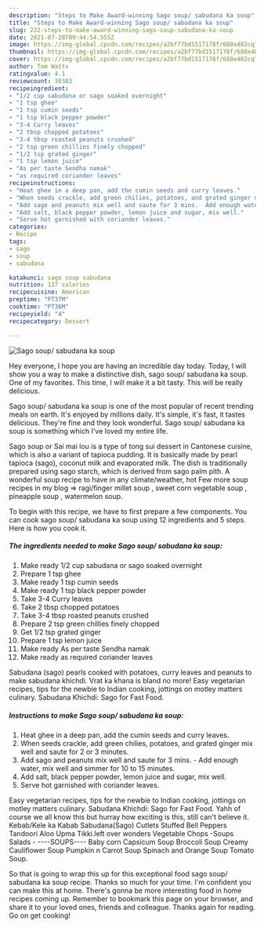 ```yaml
---
description: "Steps to Make Award-winning Sago soup/ sabudana ka soup"
title: "Steps to Make Award-winning Sago soup/ sabudana ka soup"
slug: 222-steps-to-make-award-winning-sago-soup-sabudana-ka-soup
date: 2021-07-28T09:44:54.555Z
image: https://img-global.cpcdn.com/recipes/a2bf77bd1517178f/680x482cq70/sago-soup-sabudana-ka-soup-recipe-main-photo.jpg
thumbnail: https://img-global.cpcdn.com/recipes/a2bf77bd1517178f/680x482cq70/sago-soup-sabudana-ka-soup-recipe-main-photo.jpg
cover: https://img-global.cpcdn.com/recipes/a2bf77bd1517178f/680x482cq70/sago-soup-sabudana-ka-soup-recipe-main-photo.jpg
author: Tom Watts
ratingvalue: 4.1
reviewcount: 30383
recipeingredient:
- "1/2 cup sabudana or sago soaked overnight"
- "1 tsp ghee"
- "1 tsp cumin seeds"
- "1 tsp black pepper powder"
- "3-4 Curry leaves"
- "2 tbsp chopped potatoes"
- "3-4 tbsp roasted peanuts crushed"
- "2 tsp green chillies finely chopped"
- "1/2 tsp grated ginger"
- "1 tsp lemon juice"
- "As per taste Sendha namak"
- "as required coriander leaves"
recipeinstructions:
- "Heat ghee in a deep pan, add the cumin seeds and curry leaves."
- "When seeds crackle, add green chilies, potatoes, and grated ginger mix well and saute for 2 or 3 minutes."
- "Add sago and peanuts mix well and saute for 3 mins.  Add enough water, mix well and simmer for 10 to 15 minutes."
- "Add salt, black pepper powder, lemon juice and sugar, mix well."
- "Serve hot garnished with coriander leaves."
categories:
- Recipe
tags:
- sago
- soup
- sabudana

katakunci: sago soup sabudana 
nutrition: 137 calories
recipecuisine: American
preptime: "PT37M"
cooktime: "PT36M"
recipeyield: "4"
recipecategory: Dessert

---
```



![Sago soup/ sabudana ka soup](https://img-global.cpcdn.com/recipes/a2bf77bd1517178f/680x482cq70/sago-soup-sabudana-ka-soup-recipe-main-photo.jpg)

Hey everyone, I hope you are having an incredible day today. Today, I will show you a way to make a distinctive dish, sago soup/ sabudana ka soup. One of my favorites. This time, I will make it a bit tasty. This will be really delicious.

Sago soup/ sabudana ka soup is one of the most popular of recent trending meals on earth. It's enjoyed by millions daily. It's simple, it's fast, it tastes delicious. They're fine and they look wonderful. Sago soup/ sabudana ka soup is something which I've loved my entire life.

Sago soup or Sai mai lou is a type of tong sui dessert in Cantonese cuisine, which is also a variant of tapioca pudding. It is basically made by pearl tapioca (sago), coconut milk and evaporated milk. The dish is traditionally prepared using sago starch, which is derived from sago palm pith. A wonderful soup recipe to have in any climate/weather, hot Few more soup recipes in my blog ⇒ ragi/finger millet soup , sweet corn vegetable soup , pineapple soup , watermelon soup.


To begin with this recipe, we have to first prepare a few components. You can cook sago soup/ sabudana ka soup using 12 ingredients and 5 steps. Here is how you cook it.

<!--inarticleads1-->

##### The ingredients needed to make Sago soup/ sabudana ka soup:

1. Make ready 1/2 cup sabudana or sago soaked overnight
1. Prepare 1 tsp ghee
1. Make ready 1 tsp cumin seeds
1. Make ready 1 tsp black pepper powder
1. Take 3-4 Curry leaves
1. Take 2 tbsp chopped potatoes
1. Take 3-4 tbsp roasted peanuts crushed
1. Prepare 2 tsp green chillies finely chopped
1. Get 1/2 tsp grated ginger
1. Prepare 1 tsp lemon juice
1. Make ready As per taste Sendha namak
1. Make ready as required coriander leaves


Sabudana (sago) pearls cooked with potatoes, curry leaves and peanuts to make sabudana khichdi. Vrat ka khana is bland no more! Easy vegetarian recipes, tips for the newbie to Indian cooking, jottings on motley matters culinary. Sabudana Khichdi: Sago for Fast Food. 

<!--inarticleads2-->

##### Instructions to make Sago soup/ sabudana ka soup:

1. Heat ghee in a deep pan, add the cumin seeds and curry leaves.
1. When seeds crackle, add green chilies, potatoes, and grated ginger mix well and saute for 2 or 3 minutes.
1. Add sago and peanuts mix well and saute for 3 mins.  - Add enough water, mix well and simmer for 10 to 15 minutes.
1. Add salt, black pepper powder, lemon juice and sugar, mix well.
1. Serve hot garnished with coriander leaves.


Easy vegetarian recipes, tips for the newbie to Indian cooking, jottings on motley matters culinary. Sabudana Khichdi: Sago for Fast Food. Yahh of course we all know this but hurray how exciting is this, still can&#39;t believe it. Kebab/Kele ka Kabab Sabudana(Sago) Cutlets Stuffed Bell Peppers Tandoori Aloo Upma Tikki.left over wonders Vegetable Chops -Soups Salads - ----SOUPS---- Baby corn Capsicum Soup Broccoli Soup Creamy Cauliflower Soup Pumpkin n Carrot Soup Spinach and Orange Soup Tomato Soup. 

So that is going to wrap this up for this exceptional food sago soup/ sabudana ka soup recipe. Thanks so much for your time. I'm confident you can make this at home. There's gonna be more interesting food in home recipes coming up. Remember to bookmark this page on your browser, and share it to your loved ones, friends and colleague. Thanks again for reading. Go on get cooking!
